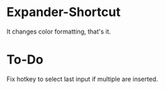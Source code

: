 # Expander-Shortcut
It changes color formatting, that's it.


# To-Do
Fix hotkey to select last input if multiple are inserted.
